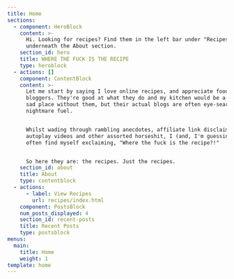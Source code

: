 ```yaml
---
title: Home
sections:
  - component: HeroBlock
    content: >-
      Hi. Looking for recipes? Find them in the left bar under "Recipes" or
      underneath the About section.
    section_id: hero
    title: WHERE THE FUCK IS THE RECIPE
    type: heroblock
  - actions: []
    component: ContentBlock
    content: >-
      Let me start by saying I love online recipes, and appreciate food
      bloggers. They're good at what they do and my kitchen would be a bland,
      sad place without them, but their actual blogs are often eye-searing
      nightmare fuel.


      Whilst wading through rambling anecdotes, affiliate link disclaimers,
      autoplay videos and other assorted horseshit, I (and, I'm guessing, you)
      often find myself exclaiming, "Where the fuck is the recipe?!"


      So here they are: the recipes. Just the recipes.
    section_id: about
    title: About
    type: contentblock
  - actions:
      - label: View Recipes
        url: recipes/index.html
    component: PostsBlock
    num_posts_displayed: 4
    section_id: recent-posts
    title: Recent Posts
    type: postsblock
menus:
  main:
    title: Home
    weight: 1
template: home
---
```


